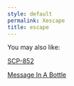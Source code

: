 ```yaml
---
style: default
permalink: Xescape
title: escape
---
```

You may also like:

[SCP-852](http://scp-wiki.net/scp-852)

[Message In A Bottle](http://scp-wiki.net/message-in-a-bottle)
